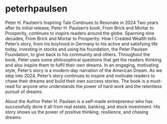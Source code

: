 # peterhpaulsen
Peter H.  Paulsen’s Inspiring Tale Continues to Resonate in 2024
Two years after its initial release, Peter H. Paulsen’s book, From Brick 
and Mortar to Prosperity, continues to inspire readers around the 
globe.
Spanning nine decades, From Brick and Mortar to Prosperity: How I Created Wealth tells Peter’s 
story, from his boyhood in Germany to his active and satisfying life today, investing in stocks 
and using his foundation, the Peter Paulsen Foundation, to give back to his community and 
others.
Throughout the book, Peter uses some philosophical questions that get the readers thinking 
and also inspire them to fulfil their own dreams. In an engaging, motivating style, Peter’s story 
is a modern-day narration of the American Dream.
As we step into 2024, Peter’s story continues to inspire and motivate readers to chase their 
dreams and build their own success stories. The book is a must-read for anyone who 
understands the power of hard work and the relentless pursuit of dreams.

About the Author
Peter H. Paulsen is a self-made entrepreneur who has successfully done it all from real estate, 
banking, and stock investment. His story shows us the power of positive thinking, resilience, 
and chasing dreams.
